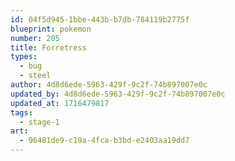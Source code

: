 ```yaml
---
id: 04f5d945-1bbe-443b-b7db-784119b2775f
blueprint: pokemon
number: 205
title: Forretress
types:
  - bug
  - steel
author: 4d8d6ede-5963-429f-9c2f-74b897007e0c
updated_by: 4d8d6ede-5963-429f-9c2f-74b897007e0c
updated_at: 1716479817
tags:
  - stage-1
art:
  - 96481de9-c19a-4fca-b3bd-e2403aa19dd7
---
```

